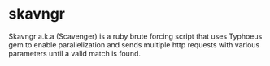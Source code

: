 # skavngr
Skavngr a.k.a (Scavenger) is a ruby brute forcing script that uses Typhoeus gem to enable parallelization and sends multiple http requests with various parameters until a valid match is found.
